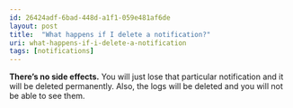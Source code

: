 ```yaml
---
id: 26424adf-6bad-448d-a1f1-059e481af6de
layout: post
title:  "What happens if I delete a notification?"
uri: what-happens-if-i-delete-a-notification
tags: [notifications]
---
```


**There’s no side effects.** You will just lose that particular notification and it will be deleted permanently. Also, the logs will be deleted and you will not be able to see them.